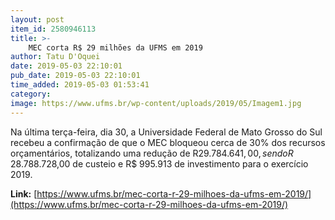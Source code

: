 ```yaml
---
layout: post
item_id: 2580946113
title: >-
    MEC corta R$ 29 milhões da UFMS em 2019
author: Tatu D'Oquei
date: 2019-05-03 22:10:01
pub_date: 2019-05-03 22:10:01
time_added: 2019-05-03 01:53:41
category: 
image: https://www.ufms.br/wp-content/uploads/2019/05/Imagem1.jpg
---
```


Na última terça-feira, dia 30, a Universidade Federal de Mato Grosso do Sul recebeu a confirmação de que o MEC bloqueou cerca de 30% dos recursos orçamentários, totalizando uma redução de R$29.784.641,00, sendo R$ 28.788.728,00 de custeio e R$ 995.913 de investimento para o exercício 2019.

**Link:** [https://www.ufms.br/mec-corta-r-29-milhoes-da-ufms-em-2019/](https://www.ufms.br/mec-corta-r-29-milhoes-da-ufms-em-2019/)

